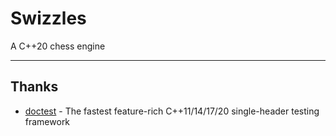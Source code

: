 # Swizzles

A C++20 chess engine

---

## Thanks
- [doctest](https://github.com/doctest/doctest) - The fastest feature-rich C++11/14/17/20 single-header testing framework 
